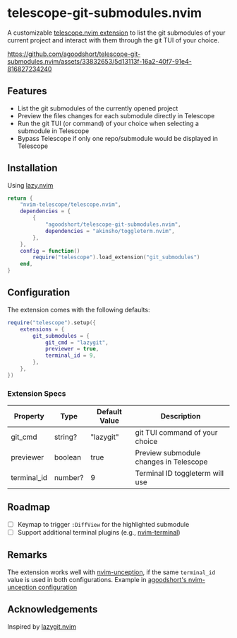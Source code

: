 # telescope-git-submodules.nvim

A customizable [telescope.nvim extension](https://github.com/nvim-telescope/telescope.nvim#extensions) to list the git submodules of your current project and interact with them through the git TUI of your choice.

<https://github.com/agoodshort/telescope-git-submodules.nvim/assets/33832653/5d13113f-16a2-40f7-91e4-816827234240>

## Features

- List the git submodules of the currently opened project
- Preview the files changes for each submodule directly in Telescope
- Run the git TUI (or command) of your choice when selecting a submodule in Telescope
- Bypass Telescope if only one repo/submodule would be displayed in Telescope

## Installation

Using [lazy.nvim](https://github.com/folke/lazy.nvim)

```lua
return {
	"nvim-telescope/telescope.nvim",
	dependencies = {
		{
			"agoodshort/telescope-git-submodules.nvim",
			dependencies = "akinsho/toggleterm.nvim",
		},
	},
	config = function()
		require("telescope").load_extension("git_submodules")
	end,
}
```

## Configuration

The extension comes with the following defaults:

```lua
require("telescope").setup({
	extensions = {
		git_submodules = {
			git_cmd = "lazygit",
			previewer = true,
			terminal_id = 9,
		},
	},
})
```

### Extension Specs

| Property    | Type    | Default Value | Description                               |
|-------------|---------|---------------|-------------------------------------------|
| git_cmd     | string? | "lazygit"     | git TUI command of your choice            |
| previewer   | boolean | true          | Preview submodule changes in Telescope    |
| terminal_id | number? | 9             | Terminal ID toggleterm will use           |

## Roadmap

- [ ] Keymap to trigger `:DiffView` for the highlighted submodule
- [ ] Support additional terminal plugins (e.g., [nvim-terminal](https://github.com/s1n7ax/nvim-terminal))

## Remarks

The extension works well with [nvim-unception](https://github.com/samjwill/nvim-unception), if the same `terminal_id` value is used in both configurations. Example in [agoodshort's nvim-unception configuration](https://github.com/agoodshort/nvim/blob/e9e89782e124e3c666097edeb0603317b8e72320/lua/agoodshort/plugins/terminal/nvim-unception.lua#L11)

## Acknowledgements

Inspired by [lazygit.nvim](https://github.com/kdheepak/lazygit.nvim)
